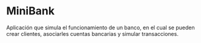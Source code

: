 # MiniBank
Aplicación que simula el funcionamiento de un banco, en el cual se pueden crear clientes, asociarles cuentas bancarias y simular transacciones.
